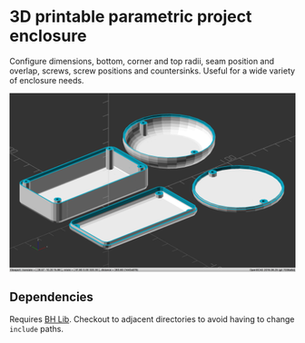 # 3D printable parametric project enclosure

Configure dimensions, bottom, corner and top radii, seam position and overlap, screws, screw positions and  countersinks. Useful for a wide variety of enclosure needs.

![3D printable parametric project enclosure](https://github.com/brandonhill/Project-enclosure/blob/master/img/render.png)

## Dependencies

Requires [BH Lib](https://github.com/brandonhill/BH-Lib). Checkout to adjacent directories to avoid having to change `include` paths.
